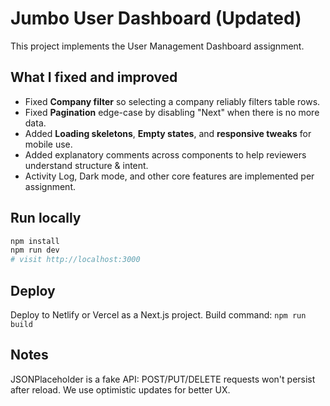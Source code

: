 # Jumbo User Dashboard (Updated)

This project implements the User Management Dashboard assignment.

## What I fixed and improved
- Fixed **Company filter** so selecting a company reliably filters table rows.
- Fixed **Pagination** edge-case by disabling "Next" when there is no more data.
- Added **Loading skeletons**, **Empty states**, and **responsive tweaks** for mobile use.
- Added explanatory comments across components to help reviewers understand structure & intent.
- Activity Log, Dark mode, and other core features are implemented per assignment.

## Run locally
```bash
npm install
npm run dev
# visit http://localhost:3000
```

## Deploy
Deploy to Netlify or Vercel as a Next.js project. Build command: `npm run build`

## Notes
JSONPlaceholder is a fake API: POST/PUT/DELETE requests won't persist after reload.
We use optimistic updates for better UX.

